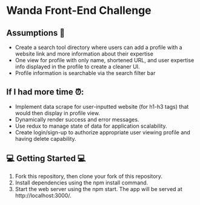 # Wanda Front-End Challenge

## Assumptions 🤔

* Create a search tool directory where users can add a profile with a website link and more information about their expertise 
* One view for profile with only name, shortened URL, and user expertise info displayed in the profile to create a cleaner UI.
* Profile information is searchable via the search filter bar

## If I had more time ⏰:

* Implement data scrape for user-inputted website (for h1-h3 tags) that would then display in profile view. 
* Dynamically render success and error messages. 
* Use redux to manage state of data for application scalability. 
* Create login/sign-up to authorize appropriate user viewing profile and having delete capability.

## 💻 Getting Started 💻

1. Fork this repository, then clone your fork of this repository.
2. Install dependencies using the npm install command.
3. Start the web server using the npm start. The app will be served at http://localhost:3000/.


